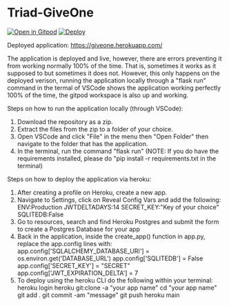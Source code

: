 # Triad-GiveOne

[![Open in Gitpod](https://gitpod.io/button/open-in-gitpod.svg)](https://gitpod.io/#https://github.com/Jewel-CC/Triad-GiveOne/)
[![Deploy](https://www.herokucdn.com/deploy/button.svg)](https://heroku.com/deploy)

Deployed application: https://giveone.herokuapp.com/

The application is deployed and live, however, there are errors preventing it from working normally 100% of the time. That is, sometimes it works as it supposed to but sometimes it does not. However, this only happens on the deployed verison, running the application locally through a "flask run" command in the termal of VSCode shows the application working perfectly 100% of the time, the gitpod workspace is also up and working. 

Steps on how to run the application locally (through VSCode):

1. Download the repository as a zip.
2. Extract the files from the zip to a folder of your choice.
3. Open VSCode and click "File" in the menu then "Open Folder" then navigate to the folder that has the application. 
4. In the terminal, run the command "flask run" (NOTE: If you do have the requirements installed, please do "pip install -r requirements.txt in the terminal)

Steps on how to deploy the application via heroku:
1. After creating a profile on Heroku, create a new app.
2. Navigate to Settings, click on Reveal Config Vars and add the following:
      ENV:Production
      JWTDELTADAYS:14
      SECRET_KEY:"Key of your choice"
      SQLITEDB:False
3. Go to resources, search and find Heroku Postgres and submit the form to create a Postgres Database for your app
4. Back in the application, inside the create_app() function in app.py, replace the app.config lines with:
      app.config['SQLALCHEMY_DATABASE_URI'] = os.environ.get('DATABASE_URL')
      app.config['SQLITEDB'] = False
      app.config['SECRET_KEY'] = "SECRET"
      app.config['JWT_EXPIRATION_DELTA'] = 7
5. To deploy using the heroku CLI do the following within your terminal:
      heroku login
      heroku git:clone -a "your app name" 
      cd "your app name"
      git add .
      git commit -am "message"
      git push heroku main
      
      
